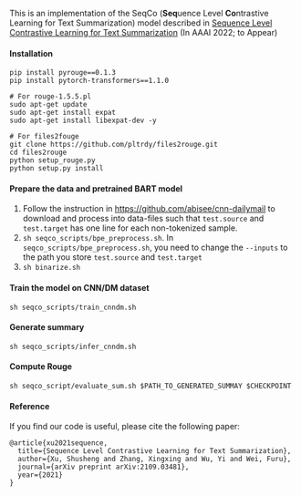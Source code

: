 

This is an implementation of the SeqCo (**Seq**uence Level **Co**ntrastive Learning for Text Summarization) model described in [Sequence Level Contrastive Learning for Text Summarization](https://arxiv.org/abs/2109.03481) (In AAAI 2022; to Appear)

#### Installation

```
pip install pyrouge==0.1.3
pip install pytorch-transformers==1.1.0

# For rouge-1.5.5.pl
sudo apt-get update
sudo apt-get install expat
sudo apt-get install libexpat-dev -y

# For files2fouge
git clone https://github.com/pltrdy/files2rouge.git
cd files2rouge
python setup_rouge.py
python setup.py install
```

#### Prepare the data and pretrained BART model

1. Follow the instruction in https://github.com/abisee/cnn-dailymail to download and process into data-files such that `test.source` and `test.target` has one line for each non-tokenized sample.
2. `sh seqco_scripts/bpe_preprocess.sh`. 
In `seqco_scripts/bpe_preprocess.sh`, you need to change the `--inputs` to the path you store `test.source` and `test.target`
3. `sh binarize.sh`

#### Train the model on CNN/DM dataset

`sh seqco_scripts/train_cnndm.sh`

#### Generate summary

`sh seqco_scripts/infer_cnndm.sh`

#### Compute Rouge

`sh seqco_script/evaluate_sum.sh $PATH_TO_GENERATED_SUMMAY $CHECKPOINT`

#### Reference

If you find our code is useful, please cite the following paper:

```
@article{xu2021sequence,
  title={Sequence Level Contrastive Learning for Text Summarization},
  author={Xu, Shusheng and Zhang, Xingxing and Wu, Yi and Wei, Furu},
  journal={arXiv preprint arXiv:2109.03481},
  year={2021}
}
```





